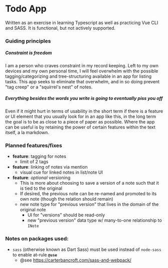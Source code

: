 # Todo App
Written as an exercise in learning Typescript as well as practicing Vue CLI and SASS. It is functional, but not actively supported.

### Guiding principles
##### Constraint is freedom
I am a person who craves constraint in my record keeping. Left to my own devices and my own personal time, I will feel overwhelm with the possible tagging/categorizing and tree-structuring available in an app for listing tasks. This app seeks to eliminate that overwhelm, and in so doing prevent "tag creep" or a "squirrel's nest" of notes.

##### Everything besides the words you write is going to eventually piss you off
Even if it might hurt in terms of usability in the short term if there is a feature or UI element that you usually look for in an app like this, in the long term the goal is to be as close to a piece of paper as possible. Where the app can be useful is by retaining the power of certain features within the text itself, a la markdown.

### Planned features/fixes
- **feature**: tagging for notes
  - limit of 2 tags
- **feature**: linking of notes via mention
  - visual cue for linked notes in list/note UI
- **feature**: *optional* versioning
  - This is more about choosing to save a version of a note such that it is tied to the original
  - If desired, the previous note can be re-named and promoted to its own note (though the relation should remain)
  - new note type for "previous version" that lives in the domain of the original note
    - UI for "versions" should be read-only
    - new "previous version" data type w/ many-to-one relationship to `INote`

### Notes on packages used:
- `sass` (otherwise known as Dart Sass) must be used instead of `node-sass` to enable at-rule **`@use`** 
  - @see https://carterbancroft.com/sass-and-webpack/